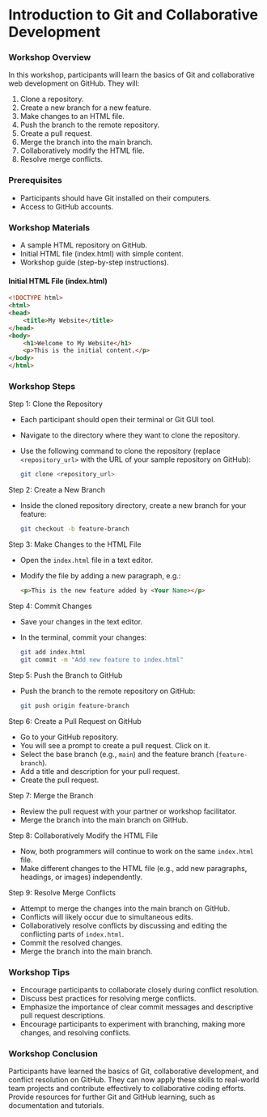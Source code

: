# Introduction to Git and Collaborative Development

### Workshop Overview

In this workshop, participants will learn the basics of Git and collaborative web development on GitHub. They will:

1.  Clone a repository.
2.  Create a new branch for a new feature.
3.  Make changes to an HTML file.
4.  Push the branch to the remote repository.
5.  Create a pull request.
6.  Merge the branch into the main branch.
7.  Collaboratively modify the HTML file.
8.  Resolve merge conflicts.

### Prerequisites

-   Participants should have Git installed on their computers.
-   Access to GitHub accounts.

### Workshop Materials

-   A sample HTML repository on GitHub.
-   Initial HTML file (index.html) with simple content.
-   Workshop guide (step-by-step instructions).

#### Initial HTML File (index.html)

```html
<!DOCTYPE html>
<html>
<head>
    <title>My Website</title>
</head>
<body>
    <h1>Welcome to My Website</h1>
    <p>This is the initial content.</p>
</body>
</html>
```

### Workshop Steps

Step 1: Clone the Repository

-   Each participant should open their terminal or Git GUI tool.
-   Navigate to the directory where they want to clone the repository.
-   Use the following command to clone the repository (replace `<repository_url>` with the URL of your sample repository on GitHub):


    ```bash
    git clone <repository_url>
    ```

Step 2: Create a New Branch

-   Inside the cloned repository directory, create a new branch for your feature:

    ```bash
    git checkout -b feature-branch
    ```

Step 3: Make Changes to the HTML File

-   Open the `index.html` file in a text editor.
-   Modify the file by adding a new paragraph, e.g.:

    ```html
    <p>This is the new feature added by <Your Name></p>
    ```

Step 4: Commit Changes

-   Save your changes in the text editor.
-   In the terminal, commit your changes:

    ```bash
    git add index.html
    git commit -m "Add new feature to index.html"
    ```

Step 5: Push the Branch to GitHub

-   Push the branch to the remote repository on GitHub:

    ```bash
    git push origin feature-branch
    ```

Step 6: Create a Pull Request on GitHub

-   Go to your GitHub repository.
-   You will see a prompt to create a pull request. Click on it.
-   Select the base branch (e.g., `main`) and the feature branch (`feature-branch`).
-   Add a title and description for your pull request.
-   Create the pull request.

Step 7: Merge the Branch

-   Review the pull request with your partner or workshop facilitator.
-   Merge the branch into the main branch on GitHub.

Step 8: Collaboratively Modify the HTML File

-   Now, both programmers will continue to work on the same `index.html` file.
-   Make different changes to the HTML file (e.g., add new paragraphs, headings, or images) independently.

Step 9: Resolve Merge Conflicts

-   Attempt to merge the changes into the main branch on GitHub.
-   Conflicts will likely occur due to simultaneous edits.
-   Collaboratively resolve conflicts by discussing and editing the conflicting parts of `index.html`.
-   Commit the resolved changes.
-   Merge the branch into the main branch.

### Workshop Tips

-   Encourage participants to collaborate closely during conflict resolution.
-   Discuss best practices for resolving merge conflicts.
-   Emphasize the importance of clear commit messages and descriptive pull request descriptions.
-   Encourage participants to experiment with branching, making more changes, and resolving conflicts.

### Workshop Conclusion

Participants have learned the basics of Git, collaborative development, and conflict resolution on GitHub. They can now apply these skills to real-world team projects and contribute effectively to collaborative coding efforts. Provide resources for further Git and GitHub learning, such as documentation and tutorials.
